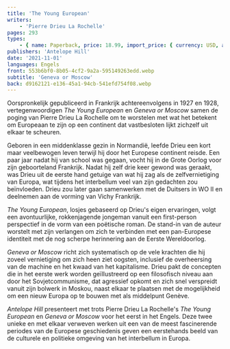 ```yaml
---
title: 'The Young European'
writers:
    - 'Pierre Drieu La Rochelle'
pages: 293
types:
    - { name: Paperback, price: 18.99, import_price: { currency: USD, amount: 15.91 }, isbn: 978-1-953730-73-2, size: { height: '216', width: '140', depth: '17' } }
publishers: 'Antelope Hill'
date: '2021-11-01'
languages: Engels
front: 553b6bf0-8b05-4cf2-9a2a-595149263edd.webp
subtitle: 'Geneva or Moscow'
back: d9162121-e136-45a1-94cb-541efd754f08.webp
---
```


Oorspronkelijk gepubliceerd in Frankrijk achtereenvolgens in 1927 en 1928, vertegenwoordigen *The Young European* en *Geneva or Moscow* samen de poging van Pierre Drieu La Rochelle om te worstelen met wat het betekent om Europeaan te zijn op een continent dat vastbesloten lijkt zichzelf uit elkaar te scheuren.

Geboren in een middenklasse gezin in Normandië, leefde Drieu een kort maar veelbewogen leven terwijl hij door het Europese continent reisde. Een paar jaar nadat hij van school was gegaan, vocht hij in de Grote Oorlog voor zijn geboorteland Frankrijk. Nadat hij zelf drie keer gewond was geraakt, was Drieu uit de eerste hand getuige van wat hij zag als de zelfvernietiging van Europa, wat tijdens het interbellum veel van zijn gedachten zou beïnvloeden. Drieu zou later gaan samenwerken met de Duitsers in WO II en deelnemen aan de vorming van Vichy Frankrijk.

*The Young European*, losjes gebaseerd op Drieu's eigen ervaringen, volgt een avontuurlijke, rokkenjagende jongeman vanuit een first-person perspectief in de vorm van een poëtische roman. De stand-in van de auteur worstelt met zijn verlangen om zich te verbinden met een pan-Europese identiteit met de nog scherpe herinnering aan de Eerste Wereldoorlog.

*Geneva or Moscow* richt zich systematisch op de vele krachten die hij zoveel vernietiging om zich heen ziet oogsten, inclusief de overheersing van de machine en het kwaad van het kapitalisme. Drieu pakt de concepten die in het eerste werk worden geïllustreerd op een filosofisch niveau aan door het Sovjetcommunisme, dat agressief opkomt en zich snel verspreidt vanuit zijn bolwerk in Moskou, naast elkaar te plaatsen met de mogelijkheid om een nieuw Europa op te bouwen met als middelpunt Genève.

*Antelope Hill* presenteert met trots Pierre Drieu La Rochelle's *The Young European* en *Geneva or Moscow* voor het eerst in het Engels. Deze twee unieke en met elkaar verweven werken uit een van de meest fascinerende periodes van de Europese geschiedenis geven een eerstehands beeld van de culturele en politieke omgeving van het interbellum in Europa.
